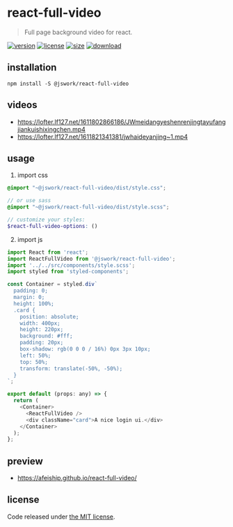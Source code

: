 # react-full-video
> Full page background video for react.

[![version][version-image]][version-url]
[![license][license-image]][license-url]
[![size][size-image]][size-url]
[![download][download-image]][download-url]

## installation
```shell
npm install -S @jswork/react-full-video
```

## videos
- https://lofter.lf127.net/1611802866186/JWmeidangyeshenrenjingtayufangjiankuishixingchen.mp4
- https://lofter.lf127.net/1611821341381/jwhaideyanjing~1.mp4

## usage
1. import css
  ```scss
  @import "~@jswork/react-full-video/dist/style.css";

  // or use sass
  @import "~@jswork/react-full-video/dist/style.scss";

  // customize your styles:
  $react-full-video-options: ()
  ```
2. import js
  ```js
  import React from 'react';
  import ReactFullVideo from '@jswork/react-full-video';
  import '../../src/components/style.scss';
  import styled from 'styled-components';

  const Container = styled.div`
    padding: 0;
    margin: 0;
    height: 100%;
    .card {
      position: absolute;
      width: 400px;
      height: 220px;
      background: #fff;
      padding: 20px;
      box-shadow: rgb(0 0 0 / 16%) 0px 3px 10px;
      left: 50%;
      top: 50%;
      transform: translate(-50%, -50%);
    }
  `;

  export default (props: any) => {
    return (
      <Container>
        <ReactFullVideo />
        <div className="card">A nice login ui.</div>
      </Container>
    );
  };

  ```

## preview
- https://afeiship.github.io/react-full-video/

## license
Code released under [the MIT license](https://github.com/afeiship/react-full-video/blob/master/LICENSE.txt).

[version-image]: https://img.shields.io/npm/v/@jswork/react-full-video
[version-url]: https://npmjs.org/package/@jswork/react-full-video

[license-image]: https://img.shields.io/npm/l/@jswork/react-full-video
[license-url]: https://github.com/afeiship/react-full-video/blob/master/LICENSE.txt

[size-image]: https://img.shields.io/bundlephobia/minzip/@jswork/react-full-video
[size-url]: https://github.com/afeiship/react-full-video/blob/master/dist/react-full-video.min.js

[download-image]: https://img.shields.io/npm/dm/@jswork/react-full-video
[download-url]: https://www.npmjs.com/package/@jswork/react-full-video
